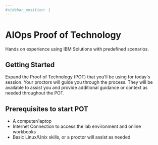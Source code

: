 ```yaml
---
#sidebar_position: 1
---
```


# AIOps Proof of Technology

Hands on experience using IBM Solutions with predefined scenarios.

## Getting Started

Expand the Proof of Technology (POT) that you'll be using for today's session.  Your proctors will guide you through the process.  They will be available to assist you and provide additional guidance or context as needed throughout the POT.

## Prerequisites to start POT 


- A computer/laptop
- Internet Connection to access the lab environment and online workbooks
- Basic Linux/Unix skills, or a proctor will assist as needed
